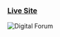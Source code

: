 
### [Live Site](https://digital-forum-virid.vercel.app/)

![Digital Forum]((https://user-images.githubusercontent.com/74538861/153139365-fadc5d6c-3a83-4926-b7a4-0cb0abdf2070.png)
)

